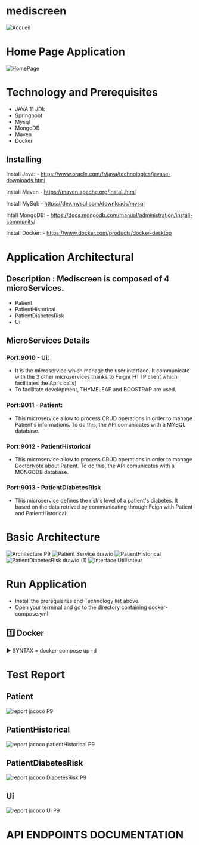 # mediscreen
![Accueil](https://user-images.githubusercontent.com/79265943/161589072-edbfe9b2-a462-4a8f-b7c4-c8fc12571116.png)
# Home Page Application 
![HomePage](https://user-images.githubusercontent.com/79265943/161589440-78af77b6-2085-4445-9b27-c0c1ce3f29a4.png)

# Technology and Prerequisites 
* JAVA 11 JDk
* Springboot
* Mysql
* MongoDB
* Maven
* Docker

## Installing 

Install Java: - https://www.oracle.com/fr/java/technologies/javase-downloads.html

Install Maven - https://maven.apache.org/install.html

Install MySql: - https://dev.mysql.com/downloads/mysql

Intall MongoDB: - https://docs.mongodb.com/manual/administration/install-community/

Install Docker: - https://www.docker.com/products/docker-desktop

# Application Architectural

## Description : Mediscreen is composed of 4 microServices.
* Patient
* PatientHistorical
* PatientDiabetesRisk
* Ui

## MicroServices Details

### Port:9010 - Ui:
* It is the microservice which manage the user interface. It communicate with the 3 other microservices thanks to Feign( HTTP client which facilitates the Api's calls)
* To facilitate development, THYMELEAF and BOOSTRAP are used.

### Port:9011 - Patient:
* This microservice allow to process CRUD operations in order to manage Patient's informations. To do this, the API comunicates with a MYSQL database. 

### Port:9012 - PatientHistorical
* This microservice allow to process CRUD operations in order to manage DoctorNote about Patient. To do this, the API comunicates with a MONGODB database.

### Port:9013 - PatientDiabetesRisk

* This microservice defines the risk's level of a patient's diabetes. It based on the data retrived by communicating through Feign with Patient and PatientHistorical.

# Basic Architecture
![Architecture P9](https://user-images.githubusercontent.com/79265943/161589755-e5f7b1dd-b300-4395-8cf6-dc5ec0fd877c.png)
![Patient Service drawio](https://user-images.githubusercontent.com/79265943/161589861-01fe1ef7-b37b-409e-8062-11b68e8de349.png)
![PatientHistorical](https://user-images.githubusercontent.com/79265943/161589873-0aa66bfd-5224-47b7-8b12-8f48da87a751.png)
![PatientDiabetesRisk drawio (1)](https://user-images.githubusercontent.com/79265943/161589879-17b1e80f-139f-40d8-a79f-cad48a9fa73d.png)
![Interface Utilisateur](https://user-images.githubusercontent.com/79265943/161589888-c4280620-5d27-4615-9c7f-87a98d298312.png)

# Run Application 

* Install the prerequisites and Technology list above. 
* Open your terminal and go to the directory containing docker-compose.yml

:one: Docker
----
▶️ SYNTAX = docker-compose up -d

# Test Report 

## Patient 

![report jacoco P9](https://user-images.githubusercontent.com/79265943/161596370-44677ff5-dab5-4e0c-832b-c2df127a5784.png)
## PatientHistorical

![report jacoco patientHistorical P9](https://user-images.githubusercontent.com/79265943/161596397-07a735f5-5d97-453c-88b3-c0fb15ae235a.png)
## PatientDiabetesRisk
![report jacoco DiabetesRisk P9](https://user-images.githubusercontent.com/79265943/161596524-8ea78fb8-6d12-4dcc-bbbe-b9502b81960c.png)
## Ui
![report jacoco Ui P9](https://user-images.githubusercontent.com/79265943/161596557-a21b0ad2-77dd-47b4-a21d-38ec200b5882.png)

# API ENDPOINTS DOCUMENTATION 








